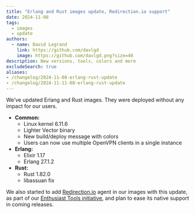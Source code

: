 ```yaml
---
title: "Erlang and Rust images update, Redirection.io support"
date: 2024-11-08
tags:
  - images
  - update
authors:
  - name: David Legrand
    link: https://github.com/davlgd
    image: https://github.com/davlgd.png?size=40
description: New versions, tools, colors and more
excludeSearch: true
aliases:
- /changelog/2024-11-08-erlang-rust-update
- /changelog/2024-11-11-08-erlang-rust-update
---
```


We’ve updated Erlang and Rust images. They were deployed without any impact for our users.

* **Common:**
  * Linux kernel 6.11.6
  * Lighter Vector binary
  * New build/deploy message with colors
  * Users can now use multiple OpenVPN clients in a single instance
* **Erlang:**
  * Elixir 1.17
  * Erlang 27.1.2
* **Rust:**
  * Rust 1.82.0
  * libassuan fix

We also started to add [Redirection.io](https://redirection.io) agent in our images with this update, as part of our [Enthusiast Tools initiative](../10-01-python-image-changes/), and plan to ease its native support in coming releases.